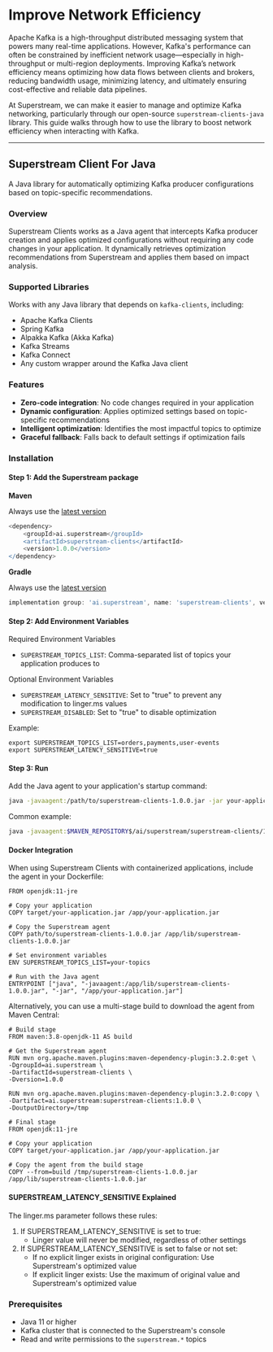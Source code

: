 # Improve Network Efficiency

Apache Kafka is a high-throughput distributed messaging system that powers many real-time applications. However, Kafka's performance can often be constrained by inefficient network usage—especially in high-throughput or multi-region deployments. Improving Kafka’s network efficiency means optimizing how data flows between clients and brokers, reducing bandwidth usage, minimizing latency, and ultimately ensuring cost-effective and reliable data pipelines.

At Superstream, we can make it easier to manage and optimize Kafka networking, particularly through our open-source `superstream-clients-java` library. This guide walks through how to use the library to boost network efficiency when interacting with Kafka.

***

## Superstream Client For Java

A Java library for automatically optimizing Kafka producer configurations based on topic-specific recommendations.

### Overview

Superstream Clients works as a Java agent that intercepts Kafka producer creation and applies optimized configurations without requiring any code changes in your application. It dynamically retrieves optimization recommendations from Superstream and applies them based on impact analysis.

### Supported Libraries

Works with any Java library that depends on `kafka-clients`, including:

* Apache Kafka Clients
* Spring Kafka
* Alpakka Kafka (Akka Kafka)
* Kafka Streams
* Kafka Connect
* Any custom wrapper around the Kafka Java client

### Features

* **Zero-code integration**: No code changes required in your application
* **Dynamic configuration**: Applies optimized settings based on topic-specific recommendations
* **Intelligent optimization**: Identifies the most impactful topics to optimize
* **Graceful fallback**: Falls back to default settings if optimization fails

### Installation

#### Step 1: Add the Superstream package

**Maven**

Always use the [latest version](https://central.sonatype.com/artifact/ai.superstream/superstream-clients)

```groovy
<dependency>
    <groupId>ai.superstream</groupId>
    <artifactId>superstream-clients</artifactId>
    <version>1.0.0</version>
</dependency>
```

**Gradle**

Always use the [latest version](https://central.sonatype.com/artifact/ai.superstream/superstream-clients)

```groovy
implementation group: 'ai.superstream', name: 'superstream-clients', version: '1.0.0-beta'
```

#### Step 2: Add Environment Variables

Required Environment Variables

* `SUPERSTREAM_TOPICS_LIST`: Comma-separated list of topics your application produces to

Optional Environment Variables

* `SUPERSTREAM_LATENCY_SENSITIVE`: Set to "true" to prevent any modification to linger.ms values
* `SUPERSTREAM_DISABLED`: Set to "true" to disable optimization

Example:

```
export SUPERSTREAM_TOPICS_LIST=orders,payments,user-events
export SUPERSTREAM_LATENCY_SENSITIVE=true
```

#### Step 3: Run

Add the Java agent to your application's startup command:

```bash
java -javaagent:/path/to/superstream-clients-1.0.0.jar -jar your-application.jar
```

Common example:

```bash
java -javaagent:$MAVEN_REPOSITORY$/ai/superstream/superstream-clients/1.0.0/superstream-clients-java-1.0.0.jar -jar your-application.jar
```

#### Docker Integration

When using Superstream Clients with containerized applications, include the agent in your Dockerfile:

```docker
FROM openjdk:11-jre

# Copy your application
COPY target/your-application.jar /app/your-application.jar

# Copy the Superstream agent
COPY path/to/superstream-clients-1.0.0.jar /app/lib/superstream-clients-1.0.0.jar

# Set environment variables
ENV SUPERSTREAM_TOPICS_LIST=your-topics

# Run with the Java agent
ENTRYPOINT ["java", "-javaagent:/app/lib/superstream-clients-1.0.0.jar", "-jar", "/app/your-application.jar"]
```

Alternatively, you can use a multi-stage build to download the agent from Maven Central:

```docker
# Build stage
FROM maven:3.8-openjdk-11 AS build

# Get the Superstream agent
RUN mvn org.apache.maven.plugins:maven-dependency-plugin:3.2.0:get \
-DgroupId=ai.superstream \
-DartifactId=superstream-clients \
-Dversion=1.0.0

RUN mvn org.apache.maven.plugins:maven-dependency-plugin:3.2.0:copy \
-Dartifact=ai.superstream:superstream-clients:1.0.0 \
-DoutputDirectory=/tmp

# Final stage
FROM openjdk:11-jre

# Copy your application
COPY target/your-application.jar /app/your-application.jar

# Copy the agent from the build stage
COPY --from=build /tmp/superstream-clients-1.0.0.jar /app/lib/superstream-clients-1.0.0.jar
```

#### SUPERSTREAM\_LATENCY\_SENSITIVE Explained

The linger.ms parameter follows these rules:

1. If SUPERSTREAM\_LATENCY\_SENSITIVE is set to true:
   * Linger value will never be modified, regardless of other settings
2. If SUPERSTREAM\_LATENCY\_SENSITIVE is set to false or not set:
   * If no explicit linger exists in original configuration: Use Superstream's optimized value
   * If explicit linger exists: Use the maximum of original value and Superstream's optimized value

### Prerequisites

* Java 11 or higher
* Kafka cluster that is connected to the Superstream's console
* Read and write permissions to the `superstream.*` topics
